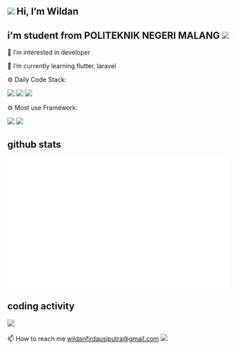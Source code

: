 ## <img width="70" src="https://media.giphy.com/media/MksyvqJEf8yPK/giphy.gif"> Hi, I’m Wildan 

## i'm student from POLITEKNIK NEGERI MALANG <img width="50" src="https://media.giphy.com/media/bcKwTeSFswIlVJebN8/giphy.gif">
👀 I’m interested in developer

🌱 I’m currently learning flutter, laravel

⚙️ Daily Code Stack:

<img width="30" src="https://cdn.iconscout.com/icon/free/png-64/php-27-226042.png"> <img width="30" src="https://cdn.iconscout.com/icon/free/png-64/js-45-458325.png">
<img width="30" src="https://cdn.iconscout.com/icon/free/png-64/html-2752158-2284975.png">

⚙️ Most use Framework:

<img width="30" src="https://cdn.iconscout.com/icon/free/png-64/flutter-2038877-1720090.png"> <img width="30" src="https://cdn.iconscout.com/icon/free/png-64/laravel-226015.png">


## github stats
![](https://github.com/WildanFp/github-stats-1/blob/master/generated/languages.svg)
## coding activity
<img width="700" src="https://wakatime.com/share/@a83a5bdf-8db2-469c-b0aa-4263050bdff7/17d3849a-1eca-4130-a369-aee36b2c9d7d.svg">

📫 How to reach me wildanfirdausiputra@gmail.com
<img width="80" src="https://media.giphy.com/media/bcKwTeSFswIlVJebN8/giphy.gif">
<!---
WildanFp/WildanFp is a ✨ special ✨ repository because its `README.md` (this file) appears on your GitHub profile.
You can click the Preview link to take a look at your changes.
--->



